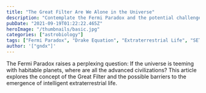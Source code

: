 ```yaml
---
title: "The Great Filter Are We Alone in the Universe"
description: "Contemplate the Fermi Paradox and the potential challenges that may limit the existence of advanced extraterrestrial civilizations."
pubDate: "2021-09-19T01:22:22.465Z"
heroImage: "/thumbnails/basic.jpg"
categories: ["astrobiology"]
tags: ["Fermi Paradox", "Drake Equation", "Extraterrestrial Life", "SETI"]
author: '["gndx"]'
---
```


The Fermi Paradox raises a perplexing question: If the universe is teeming with habitable planets, where are all the advanced civilizations? This article explores the concept of the Great Filter and the possible barriers to the emergence of intelligent extraterrestrial life.
